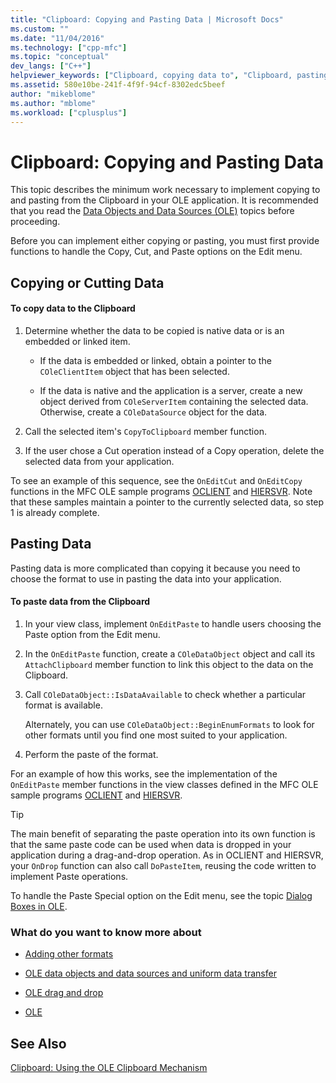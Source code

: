 ```yaml
---
title: "Clipboard: Copying and Pasting Data | Microsoft Docs"
ms.custom: ""
ms.date: "11/04/2016"
ms.technology: ["cpp-mfc"]
ms.topic: "conceptual"
dev_langs: ["C++"]
helpviewer_keywords: ["Clipboard, copying data to", "Clipboard, pasting"]
ms.assetid: 580e10be-241f-4f9f-94cf-8302edc5beef
author: "mikeblome"
ms.author: "mblome"
ms.workload: ["cplusplus"]
---
```

# Clipboard: Copying and Pasting Data

This topic describes the minimum work necessary to implement copying to and pasting from the Clipboard in your OLE application. It is recommended that you read the [Data Objects and Data Sources (OLE)](../mfc/data-objects-and-data-sources-ole.md) topics before proceeding.

Before you can implement either copying or pasting, you must first provide functions to handle the Copy, Cut, and Paste options on the Edit menu.

##  <a name="_core_copying_or_cutting_data"></a> Copying or Cutting Data

#### To copy data to the Clipboard

1. Determine whether the data to be copied is native data or is an embedded or linked item.

   - If the data is embedded or linked, obtain a pointer to the `COleClientItem` object that has been selected.

   - If the data is native and the application is a server, create a new object derived from `COleServerItem` containing the selected data. Otherwise, create a `COleDataSource` object for the data.

1. Call the selected item's `CopyToClipboard` member function.

1. If the user chose a Cut operation instead of a Copy operation, delete the selected data from your application.

To see an example of this sequence, see the `OnEditCut` and `OnEditCopy` functions in the MFC OLE sample programs [OCLIENT](../visual-cpp-samples.md) and [HIERSVR](../visual-cpp-samples.md). Note that these samples maintain a pointer to the currently selected data, so step 1 is already complete.

##  <a name="_core_pasting_data"></a> Pasting Data

Pasting data is more complicated than copying it because you need to choose the format to use in pasting the data into your application.

#### To paste data from the Clipboard

1. In your view class, implement `OnEditPaste` to handle users choosing the Paste option from the Edit menu.

1. In the `OnEditPaste` function, create a `COleDataObject` object and call its `AttachClipboard` member function to link this object to the data on the Clipboard.

1. Call `COleDataObject::IsDataAvailable` to check whether a particular format is available.

   Alternately, you can use `COleDataObject::BeginEnumFormats` to look for other formats until you find one most suited to your application.

1. Perform the paste of the format.

For an example of how this works, see the implementation of the `OnEditPaste` member functions in the view classes defined in the MFC OLE sample programs [OCLIENT](../visual-cpp-samples.md) and [HIERSVR](../visual-cpp-samples.md).

> [!TIP]
>  The main benefit of separating the paste operation into its own function is that the same paste code can be used when data is dropped in your application during a drag-and-drop operation. As in OCLIENT and HIERSVR, your `OnDrop` function can also call `DoPasteItem`, reusing the code written to implement Paste operations.

To handle the Paste Special option on the Edit menu, see the topic [Dialog Boxes in OLE](../mfc/dialog-boxes-in-ole.md).

### What do you want to know more about

- [Adding other formats](../mfc/clipboard-adding-other-formats.md)

- [OLE data objects and data sources and uniform data transfer](../mfc/data-objects-and-data-sources-ole.md)

- [OLE drag and drop](../mfc/drag-and-drop-ole.md)

- [OLE](../mfc/ole-background.md)

## See Also

[Clipboard: Using the OLE Clipboard Mechanism](../mfc/clipboard-using-the-ole-clipboard-mechanism.md)

